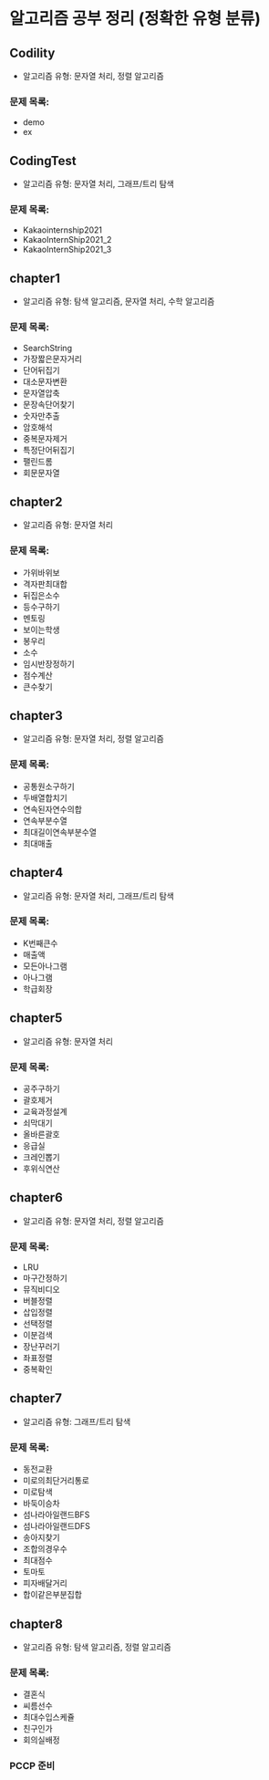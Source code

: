 # 알고리즘 공부 정리 (정확한 유형 분류)

## Codility

- 알고리즘 유형: 문자열 처리, 정렬 알고리즘
### 문제 목록:
- demo
- ex

## CodingTest

- 알고리즘 유형: 문자열 처리, 그래프/트리 탐색
### 문제 목록:
- Kakaointernship2021
- KakaoInternShip2021_2
- KakaoInternShip2021_3

## chapter1

- 알고리즘 유형: 탐색 알고리즘, 문자열 처리, 수학 알고리즘
### 문제 목록:
- SearchString
- 가장짧은문자거리
- 단어뒤집기
- 대소문자변환
- 문자열압축
- 문장속단어찾기
- 숫자만추출
- 암호해석
- 중복문자제거
- 특정단어뒤집기
- 팰린드롬
- 회문문자열

## chapter2

- 알고리즘 유형: 문자열 처리
### 문제 목록:
- 가위바위보
- 격자판최대합
- 뒤집은소수
- 등수구하기
- 멘토링
- 보이는학생
- 봉우리
- 소수
- 임시반장정하기
- 점수계산
- 큰수찾기

## chapter3

- 알고리즘 유형: 문자열 처리, 정렬 알고리즘
### 문제 목록:
- 공통원소구하기
- 두배열합치기
- 연속된자연수의합
- 연속부분수열
- 최대길이연속부분수열
- 최대매출

## chapter4

- 알고리즘 유형: 문자열 처리, 그래프/트리 탐색
### 문제 목록:
- K번째큰수
- 매출액
- 모든아나그램
- 아나그램
- 학급회장

## chapter5

- 알고리즘 유형: 문자열 처리
### 문제 목록:
- 공주구하기
- 괄호제거
- 교육과정설계
- 쇠막대기
- 올바른괄호
- 응급실
- 크레인뽑기
- 후위식연산

## chapter6

- 알고리즘 유형: 문자열 처리, 정렬 알고리즘
### 문제 목록:
- LRU
- 마구간정하기
- 뮤직비디오
- 버블정렬
- 삽입정렬
- 선택정렬
- 이분검색
- 장난꾸러기
- 좌표정렬
- 중복확인

## chapter7

- 알고리즘 유형: 그래프/트리 탐색
### 문제 목록:
- 동전교환
- 미로의최단거리통로
- 미로탐색
- 바둑이승차
- 섬나라아일랜드BFS
- 섬나라아일랜드DFS
- 송아지찾기
- 조합의경우수
- 최대점수
- 토마토
- 피자배달거리
- 합이같은부분집합

## chapter8

- 알고리즘 유형: 탐색 알고리즘, 정렬 알고리즘
### 문제 목록:
- 결혼식
- 씨름선수
- 최대수입스케쥴
- 친구인가
- 회의실배정

### PCCP 준비